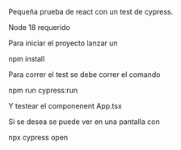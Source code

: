Pequeña prueba de react con un test de cypress.

Node 18 requerido

Para iniciar el proyecto lanzar un 

npm install

Para correr el test se debe correr el comando

npm run cypress:run

Y testear el componenent App.tsx

Si se desea se puede ver en una pantalla con 

npx cypress open